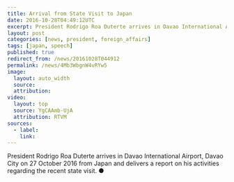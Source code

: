 ```yaml
---
title: Arrival from State Visit to Japan
date: 2016-10-28T04:49:12UTC
excerpt: President Rodrigo Roa Duterte arrives in Davao International Airport, Davao City on 27 October 2016 from Japan and delivers a report on his activities regarding the recent official visit to Japan.
layout: post
categories: [news, president, foreign_affairs]
tags: [japan, speech]
published: true
redirect_from: /news/20161028T044912
permalink: /news/4Mb3WbgnW4vRYw5
image:
  layout: auto_width
  source: 
  attribution: 
video:
  layout: top
  source: YgCAAmb-UjA
  attribution: RTVM
sources:
  - label:
    link:
---
```


President Rodrigo Roa Duterte arrives in Davao International Airport, Davao City on 27 October 2016 from Japan and delivers a report on his activities regarding the recent state visit.
&#x25cf;



